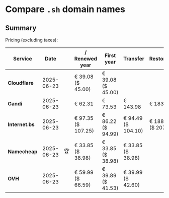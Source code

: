# Compare `.sh` domain names

## Summary

Pricing (excluding taxes):

| Service | Date |  | / Renewed year | First year | Transfer | Restoration |
|--|--|--|--|--|--|--|
| **Cloudflare** | 2025-06-23 |  | € 39.08<br>($ 45.00) | € 39.08<br>($ 45.00) |  |  |
| **Gandi** | 2025-06-23 |  | € 62.31 | € 73.53 | € 143.98 | € 183.05 |
| **Internet.bs** | 2025-06-23 |  | € 97.35<br>($ 107.25) | € 86.22<br>($ 94.99) | € 94.49<br>($ 104.10) | € 188.15<br>($ 207.25) |
| **Namecheap** | 2025-06-23 | 🏆 | € 33.85<br>($ 38.98) | € 33.85<br>($ 38.98) | € 33.85<br>($ 38.98) |  |
| **OVH** | 2025-06-23 |  | € 59.99<br>($ 66.59) | € 39.89<br>($ 41.53) | € 39.99<br>($ 42.60) |  |

